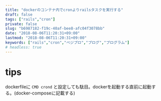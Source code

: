```yaml
---
title: "dockerのコンテナ内でcronよりrailsタスクを実行する"
draft: false
tags: ["rails","cron"]
private: false
slug: "b6987182-f19c-40af-bee8-afc04f3078bb"
date: "2018-08-06T11:20:31+09:00"
lastmod: "2018-08-06T11:20:31+09:00"
keywords: ["rails","cron","ベジプロ","プログ","プログラム"]
# headless: true
---
```


# tips
dockerfileに `CMD crond` と設定しても駄目。dockerを起動する直前に起動する。(docker-composeに記載する)
